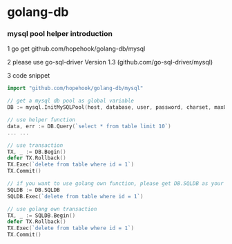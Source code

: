 # golang-db

### mysql pool helper introduction

1 go get github.com/hopehook/golang-db/mysql

2 please use go-sql-driver Version 1.3 (github.com/go-sql-driver/mysql)

3 code snippet
```go
import "github.com/hopehook/golang-db/mysql"

// get a mysql db pool as global variable
DB := mysql.InitMySQLPool(host, database, user, password, charset, maxOpenConns, maxIdleConns)

// use helper function
data, err := DB.Query(`select * from table limit 10`)
... ...

// use transaction
TX, _ := DB.Begin()
defer TX.Rollback()
TX.Exec(`delete from table where id = 1`)
TX.Commit()

// if you want to use golang own function, please get DB.SQLDB as your db pool variable
SQLDB := DB.SQLDB
SQLDB.Exec(`delete from table where id = 1`)

// use golang own transaction
TX, _ := SQLDB.Begin()
defer TX.Rollback()
TX.Exec(`delete from table where id = 1`)
TX.Commit()
```
